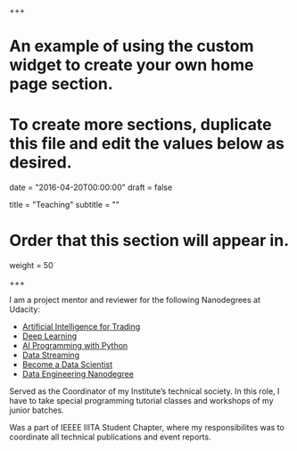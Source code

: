 +++
# An example of using the custom widget to create your own home page section.
# To create more sections, duplicate this file and edit the values below as desired.

date = "2016-04-20T00:00:00"
draft = false

title = "Teaching"
subtitle = ""

# Order that this section will appear in.
weight = 50

+++

I am a project mentor and reviewer for the following Nanodegrees at Udacity:

- [Artificial Intelligence for Trading](https://www.udacity.com/course/ai-for-trading--nd880)
- [Deep Learning](https://www.udacity.com/course/deep-learning-nanodegree--nd101)
- [AI Programming with Python](https://www.udacity.com/course/ai-programming-python-nanodegree--nd089)
- [Data Streaming](https://www.udacity.com/course/data-streaming-nanodegree--nd029)
- [Become a Data Scientist](https://www.udacity.com/course/data-scientist-nanodegree--nd025)
- [Data Engineering Nanodegree](https://classroom.udacity.com/nanodegrees/nd027/)

Served as the Coordinator of my Institute’s technical society. In this role, I have to take special programming tutorial classes and workshops of my junior batches.

Was a part of IEEEE IIITA Student Chapter, where my responsibilites was to coordinate all technical publications and event reports. 
